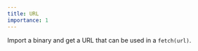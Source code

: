 ```yaml
---
title: URL
importance: 1
---
```


Import a binary and get a URL that can be used in a `fetch(url)`.
